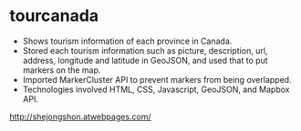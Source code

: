 # tourcanada

-	Shows tourism information of each province in Canada. 
-	Stored each tourism information such as picture, description, url, address, longitude and latitude in GeoJSON, and used that to put      markers on the map.
-	Imported MarkerCluster API to prevent markers from being overlapped.
-	Technologies involved HTML, CSS, Javascript, GeoJSON, and Mapbox API.

http://shejongshon.atwebpages.com/ 
